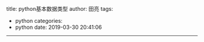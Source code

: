 title: python基本数据类型
author: 田亮
tags:
  - python
categories:
  - python
date: 2019-03-30 20:41:06
---
